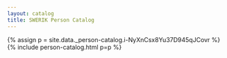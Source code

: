 ```yaml
---
layout: catalog
title: SWERIK Person Catalog
---
```

{% assign p = site.data._person-catalog.i-NyXnCsx8Yu37D945qJCovr %}
{% include person-catalog.html p=p %}

